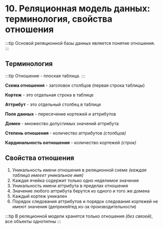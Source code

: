 # 10. Реляционная модель данных: терминология, свойства отношения

:::tip
Основой реляционной базы данных является понятие отношения.
:::

## Терминология

:::tip
Отношение - плоская таблица.
:::

**Схема отношения** - заголовок столбцов (первая строка таблицы)

**Кортеж** - это отдельная строка в таблице

**Аттрибут** - это отдельный столбец в таблице

**Поле данных** - пересечение кортежей и аттрибутов

**Домен** - множество допустимых значений аттрибута

**Степень отношения** - количество аттрибутов _(столбцов)_

**Кардинальность оотношения** - количество кортежей _(строк)_

## Свойства отношения

1. Уникальность имени отношения в реляционной схеме _(каждая таблица имееет уникальное имя)_
2. Каждая ячейка содержит только одно неделимое значение
3. Уникальность имени аттрибута в пределах отношения
4. Значение любого аттрибута берутся из одного и того же домена
5. Каждый кортеж уникален
6. Порядок следования аттрибутов и порядок следования кортежей не имеют значения (депрекейтед из-за производительности)

:::tip
В реляционной модели хранятся только отношения _(без связей)_, все объекты однотипны
:::

